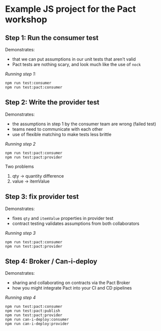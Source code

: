 # Example JS project for the Pact workshop

## Step 1: Run the consumer test

Demonstrates:

- that we can put assumptions in our unit tests that aren't valid
- Pact tests are nothing scary, and look much like the use of `nock`

_Running step 1:_

```
npm run test:consumer
npm run test:pact:consumer
```

## Step 2: Write the provider test

Demonstrates:

- the assumptions in step 1 by the consumer team are wrong (failed test)
- teams need to communicate with each other
- use of flexible matching to make tests less brittle

_Running step 2_

```
npm run test:pact:consumer
npm run test:pact:provider
```

Two problems

1. qty -> quantity difference
2. value -> itemValue

## Step 3: fix provider test

Demonstrates:

- fixes `qty` and `itemValue` properties in provider test
- contract testing validates assumptions from both collaborators

_Running step 3_

```
npm run test:pact:consumer
npm run test:pact:provider
```

## Step 4: Broker / Can-i-deploy

Demonstrates:

- sharing and collaborating on contracts via the Pact Broker
- how you might integrate Pact into your CI and CD pipelines

_Running step 4_

```
npm run test:pact:consumer
npm run test:pact:publish
npm run test:pact:provider
npm run can-i-deploy:consumer
npm run can-i-deploy:provider
```
